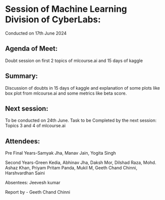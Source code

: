 # Session of Machine Learning Division of CyberLabs:

Conducted on 17th June 2024

## Agenda of Meet: 

Doubt session on first 2 topics of mlcourse.ai and 15 days of kaggle 

## Summary:

Discussion of doubts in 15 days of kaggle and explanation of some plots like box plot from mlcourse.ai and some metrics like beta score.

## Next session:

To be conducted on 24th June.
Task to be Completed by the next session: Topics 3 and 4 of mlcourse.ai 

## Attendees:

Pre Final Years-Samyak Jha,  Manav Jain, Yogita Singh

Second Years-Green Kedia, Abhinav Jha, Daksh Mor, Dilshad Raza, Mohd. Ashaz Khan, Priyam Pritam Panda, Mukil M, Geeth Chand Chinni, Harshvardhan Saini

Absentees: Jeevesh kumar

Report by - Geeth Chand Chinni
